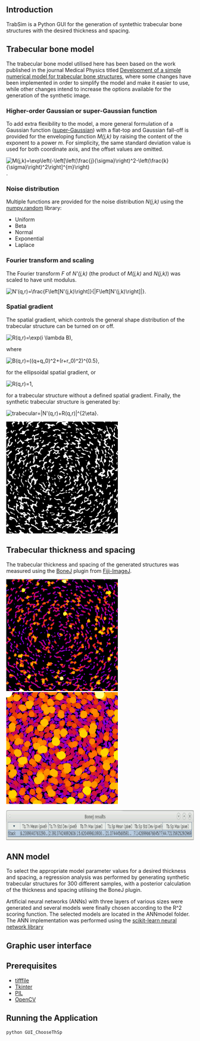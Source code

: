 ## Introduction
TrabSim is a Python GUI for the generation of syntethic trabecular bone structures with the desired thickness and spacing.

## Trabecular bone model
The trabecular bone model utilised here has been based on the work published in the journal Medical Physics titled [Development of a simple numerical model for trabecular bone structures](https://doi.org/10.1002/mp.13435), where some changes have been implemented in order to simplify the model and make it easier to use, while other changes intend to increase the options available for the generation of the synthetic image.

### Higher-order Gaussian or super-Gaussian function
To add extra flexibility to the model, a more general formulation of a Gaussian function ([super-Gaussian](https://en.wikipedia.org/wiki/Gaussian_function#Higher-order_Gaussian_or_super-Gaussian_function)) with a flat-top and Gaussian fall-off is provided for the enveloping function *M(j,k)* by raising the content of the exponent to a power *m*. For simplicity, the same standard deviation value is used for both coordinate axis, and the offset values are omitted.

![M(j,k)=\exp\left(-\left\[\left(\frac{j}{\sigma}\right)^2-\left(\frac{k}{\sigma}\right)^2\right\]^{m}\right)](https://render.githubusercontent.com/render/math?math=f(j%2Ck)%3D%5Cexp%5Cleft(-%5Cleft%5B%5Cleft(%5Cfrac%7Bj%7D%7B%5Csigma%7D%5Cright)%5E2-%5Cleft(%5Cfrac%7Bk%7D%7B%5Csigma%7D%5Cright)%5E2%5Cright%5D%5E%7Bm%7D%5Cright)).

### Noise distribution
Multiple functions are provided for the noise distribution *N(j,k)* using the [numpy.random](https://docs.scipy.org/doc/numpy-1.13.0/reference/routines.random.html) library:

- Uniform
- Beta
- Normal
- Exponential
- Laplace

### Fourier transform and scaling
The Fourier transform *F* of *N'(j,k)* (the product of *M(j,k)* and *N(j,k)*) was scaled to have unit modulus.

![N'(q,r)=\frac{F\left\[N'(j,k)\right\]}{|F\left\[N'(j,k)\right\]|}](https://render.githubusercontent.com/render/math?math=N%5E'(q%2Cr)%3D%5Cfrac%7BF%5Cleft%5BN%5E'(j%2Ck)%5Cright%5D%7D%7B%7CF%5Cleft%5BN%5E'(j%2Ck)%5Cright%5D%7C%7D).

### Spatial gradient
The spatial gradient, which controls the general shape distribution of the trabecular structure can be turned on or off.

![R(q,r)=\exp(i \lambda B)](https://render.githubusercontent.com/render/math?math=R(q%2Cr)%3D%5Cexp(i%20%5Clambda%20B)),

where

![B(q,r)=((q+q_0)^2+(r+r_0)^2)^{0.5}](https://render.githubusercontent.com/render/math?math=B(q%2Cr)%3D((q%2Bq_0)%5E2%2B(r%2Br_0)%5E2)%5E%7B0.5%7D),

for the ellipsoidal spatial gradient, or

![R(q,r)=1](https://render.githubusercontent.com/render/math?math=R(q%2Cr)%3D1),

for a trabecular structure without a defined spatial gradient. Finally, the synthetic trabecular structure is generated by:

![trabecular=|N'(q,r)+R(q,r)|^{2\eta}](https://render.githubusercontent.com/render/math?math=trabecular%3D%7CN%5E'(q%2Cr)%2BR(q%2Cr)%7C%5E%7B2%5Ceta%7D).

<a target="_blank"><img src="./output/trab_20-02-28_09-16-47.png" alt="Example of synthetic trabecular bone output" width="300" height="300"/></a>

## Trabecular thickness and spacing
The trabecular thickness and spacing of the generated structures was measured using the [BoneJ](http://bonej.org/) plugin from [Fiji-ImageJ](https://imagej.net/Fiji).

<a target="_blank"><img src="./output/trab_20-02-28_09-16-47_Th.png" alt="Thickness map calculated using BoneJ" width="300" height="300"/></a> <a target="_blank"><img src="./output/trab_20-02-28_09-16-47_Sp.png" alt="Spacing map calculated using BoneJ" width="300" height="300"/></a>

<a target="_blank"><img src="./output/BoneJ_results.png" alt="Example of BoneJ output" width="1000" height="80"/></a>

## ANN model
To select the appropriate model parameter values for a desired thickness and spacing, a regression analysis was performed by generating synthetic trabecular structures for 300 different samples, with a posterior calculation of the thickness and spacing utilising the BoneJ plugin.

Artificial neural networks (ANNs) with three layers of various sizes were generated and several models were finally chosen according to the R^2 scoring function. The selected models are located in the ANNmodel folder. The ANN implementation was performed using the [scikit-learn neural network library](https://scikit-learn.org/stable/modules/generated/sklearn.neural_network.MLPRegressor.html)

## Graphic user interface



## Prerequisites

* [tifffile](https://pypi.org/project/tifffile/)
* [Tkinter](https://docs.python.org/2/library/tkinter.html)
* [PIL](https://pypi.org/project/Pillow/)
* [OpenCV](https://pypi.org/project/opencv-python/)

## Running the Application
    
    python GUI_ChooseThSp
